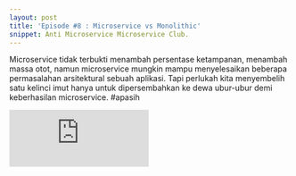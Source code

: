 ```yaml
---
layout: post
title: 'Episode #8 : Microservice vs Monolithic'
snippet: Anti Microservice Microservice Club.
---
```

Microservice tidak terbukti menambah persentase ketampanan, menambah massa otot, namun microservice mungkin mampu menyelesaikan beberapa permasalahan arsitektural sebuah aplikasi. Tapi perlukah kita menyembelih satu kelinci imut hanya untuk dipersembahkan ke dewa ubur-ubur demi keberhasilan microservice. #apasih

<iframe src="https://anchor.fm/randomops/embed/episodes/Episode-8-Microservice-vs-Monolithic-e2onpu/a-a7mm2d" height="102px" width="250px" frameborder="0" scrolling="no"></iframe>

